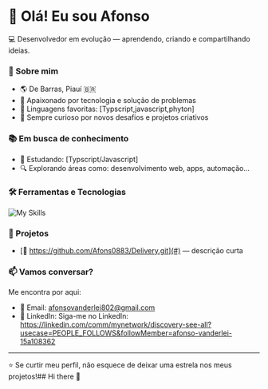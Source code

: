 # 👋 Olá! Eu sou Afonso

💻 Desenvolvedor em evolução — aprendendo, criando e compartilhando ideias.

### 🧠 Sobre mim
- 🌎 De Barras, Piauí 🇧🇷
- 🎯 Apaixonado por tecnologia e solução de problemas
- 💬 Linguagens favoritas: [Typscript,javascript,phyton]
- 🚀 Sempre curioso por novos desafios e projetos criativos

### 📚 Em busca de conhecimento
- 📘 Estudando: [Typscript/Javascript]
- 🔍 Explorando áreas como: desenvolvimento web, apps, automação...

### 🛠️ Ferramentas e Tecnologias
![My Skills](https://skillicons.dev/icons?i=html,css,js,python,git,github)

### 📂 Projetos
- [🔧 https://github.com/Afons0883/Delivery.git](#) — descrição curta


### 📫 Vamos conversar?
Me encontra por aqui:
- 📧 Email: afonsovanderlei802@gmail.com
- 💼 LinkedIn: Siga-me no LinkedIn: https://linkedin.com/comm/mynetwork/discovery-see-all?usecase=PEOPLE_FOLLOWS&followMember=afonso-vanderlei-15a108362
  

---

⭐ Se curtir meu perfil, não esquece de deixar uma estrela nos meus projetos!## Hi there 👋

<!--
**Afons0883/Afons0883** is a ✨ _special_ ✨ repository because its `README.md` (this file) appears on your GitHub profile.

Here are some ideas to get you started:

- 🔭 I’m currently working on ...
- 🌱 I’m currently learning ...
- 👯 I’m looking to collaborate on ...
- 🤔 I’m looking for help with ...
- 💬 Ask me about ...
- 📫 How to reach me: ...
- 😄 Pronouns: ...
- ⚡ Fun fact: ...
-->
